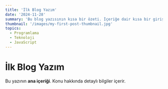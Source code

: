 ```yaml
---
title: 'İlk Blog Yazım'
date: '2024-11-28'
summary: 'Bu blog yazısının kısa bir özeti. İçeriğe dair kısa bir giriş sunar.'
thumbnail: '/images/my-first-post-thumbnail.jpg'
topics:
  - Programlama
  - Teknoloji
  - JavaScript
---
```


# İlk Blog Yazım

Bu yazının **ana içeriği**. Konu hakkında detaylı bilgiler içerir.
